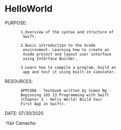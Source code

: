 # HelloWorld

PURPOSE:  

           1.Overview of the syntax and structure of
            Swift.
            
           2.Basic introduction to the Xcode
            environment. Learning how to create an
            Xcode project and layout user interface
            using Interface Builder.
 
           3.Learn how to compile a program, build an
            app and test it using built-in simulator.       
        
RESOURCES: 

           APPCODA - Textbook written by Simon Ng -
           Beginning iOS 13 Programming with Swift
           (Chapter 3 - Hello World! Build Your
           First App in Swift).
 
 

 
 
 
DATE: 07/30/2020

-Yair Camacho
